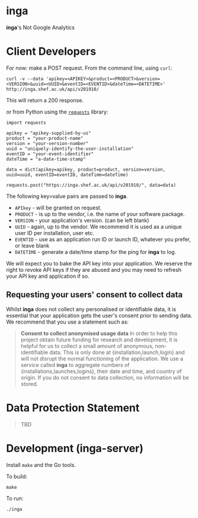 # inga
**inga**'s Not Google Analytics

# Client Developers
For now:
make a POST request.
From the command line, using `curl`:
```
curl -v --data 'apikey=<APIKEY>&product=<PRODUCT>&version=<VERSION>&uuid=<UUID>&eventID=<EVENTID>&dateTime=<DATETIME>' http://inga.shef.ac.uk/api/v201910/
```
This will return a 200 response.

or from Python using the [`requests`](https://requests.kennethreitz.org/en/master/) library:

```
import requests

apikey = "apikey-supplied-by-us"
product = "your-product-name"
version = "your-version-number"
uuid = "uniquely-identify-the-user-installation"
eventID = "your-event-identifier"
dateTime = "a-date-time-stamp"

data = dict(apikey=apikey, product=product, version=version, uuid=uuid, eventID=eventID, dateTime=dateTime)

requests.post("https://inga.shef.ac.uk/api/v201910/", data=data)
```

The following key=value pairs are passed to **inga**.
* `APIkey` - will be granted on request.
* `PRODUCT` - is up to the vendor, i.e. the name of your software package.
* `VERSION` - your application's version. (can be left blank)
* `UUID` - again, up to the vendor. We recommend it is used as a unique user ID per installation, user etc.
* `EVENTID` - use as an application run ID or launch ID, whatever you prefer, or leave blank
* `DATETIME` - generate a date/time stamp for the ping for **inga** to log.

We will expect you to bake the API key into your application. We reserve the right to revoke API keys if they are abused and you may need to refresh your API key and application if so.

## Requesting your users' consent to collect data
Whilst **inga** does not collect any personalised or identifiable data, it is essential that your application gets the user's consent prior to sending data. We recommend that you use a statement such as:
> **Consent to collect anonymised usage data**
> In order to help this project obtain future funding for research and development, it is helpful for us to collect a small amount of anonymous, non-identifiable data. This is only done at {installation,launch,login} and will not disrupt the normal functioning of the application. We use a service called **inga** to aggregate numbers of {installations,launches,logins}, their date and time, and country of origin. If you do not consent to data collection, no information will be stored.

# Data Protection Statement
> TBD

# Development (inga-server)

Install `make` and the Go tools.

To build:

    make

To run:

    ./inga
